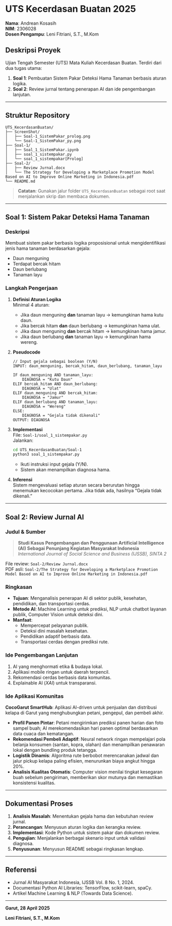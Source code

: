 # UTS Kecerdasan Buatan 2025

**Nama**: Andrean Kosasih  
**NIM**: 2306028  
**Dosen Pengampu**: Leni Fitriani, S.T., M.Kom

## Deskripsi Proyek
Ujian Tengah Semester (UTS) Mata Kuliah Kecerdasan Buatan. Terdiri dari dua tugas utama:

1. **Soal 1**: Pembuatan Sistem Pakar Deteksi Hama Tanaman berbasis aturan logika.
2. **Soal 2**: Review jurnal tentang penerapan AI dan ide pengembangan lanjutan.

---

## Struktur Repository
```
UTS_KecerdasanBuatan/
├── ScreenShot/
│   ├── Soal-1_SistemPakar_prolog.png
│   └── Soal-1_SistemPakar_py.png
├── Soal-1/
│   ├── Soal_1_SistemPakar.ipynb
│   ├── soal_1_sistempakar.py
│   └── soal_1_sistempakar[Prolog]
├── Soal-2/
│   ├── Review Jurnal.docx
│   └── The Strategy for Developing a Marketplace Promotion Model Based on AI to Improve Online Marketing in Indonesia.pdf
└── README.md
```

> **Catatan**: Gunakan jalur folder `UTS_KecerdasanBuatan` sebagai root saat menjalankan skrip dan membaca dokumen.

---

## Soal 1: Sistem Pakar Deteksi Hama Tanaman

### Deskripsi
Membuat sistem pakar berbasis logika proposisional untuk mengidentifikasi jenis hama tanaman berdasarkan gejala:
- Daun menguning
- Terdapat bercak hitam
- Daun berlubang
- Tanaman layu

### Langkah Pengerjaan
1. **Definisi Aturan Logika**  
   Minimal 4 aturan:  
   - Jika daun menguning **dan** tanaman layu → kemungkinan hama kutu daun.  
   - Jika bercak hitam **dan** daun berlubang → kemungkinan hama ulat.  
   - Jika daun menguning **dan** bercak hitam → kemungkinan hama jamur.  
   - Jika daun berlubang **dan** tanaman layu → kemungkinan hama wereng.

2. **Pseudocode**
   ```
   // Input gejala sebagai boolean (Y/N)
   INPUT: daun_menguning, bercak_hitam, daun_berlubang, tanaman_layu

   IF daun_menguning AND tanaman_layu:
       DIAGNOSA = "Kutu Daun"
   ELIF bercak_hitam AND daun_berlubang:
       DIAGNOSA = "Ulat"
   ELIF daun_menguning AND bercak_hitam:
       DIAGNOSA = "Jamur"
   ELIF daun_berlubang AND tanaman_layu:
       DIAGNOSA = "Wereng"
   ELSE:
       DIAGNOSA = "Gejala tidak dikenali"
   OUTPUT: DIAGNOSA
   ```

3. **Implementasi**  
   File: `Soal-1/soal_1_sistempakar.py`  
   Jalankan:
   ```bash
   cd UTS_KecerdasanBuatan/Soal-1
   python3 soal_1_sistempakar.py
   ```
   - Ikuti instruksi input gejala (Y/N).
   - Sistem akan menampilkan diagnosa hama.

4. **Inferensi**  
   Sistem mengevaluasi setiap aturan secara berurutan hingga menemukan kecocokan pertama. Jika tidak ada, hasilnya “Gejala tidak dikenali.”

---

## Soal 2: Review Jurnal AI

### Judul & Sumber
> **Studi Kasus Pengembangan dan Penggunaan Artificial Intelligence (AI) Sebagai Penunjang Kegiatan Masyarakat Indonesia**  
> _International Journal of Social Science and Business (IJSSB), SINTA 2_

File review: `Soal-2/Review Jurnal.docx`  
PDF asli: `Soal-2/The Strategy for Developing a Marketplace Promotion Model Based on AI to Improve Online Marketing in Indonesia.pdf`

### Ringkasan
- **Tujuan**: Menganalisis penerapan AI di sektor publik, kesehatan, pendidikan, dan transportasi cerdas.  
- **Metode AI**: Machine Learning untuk prediksi, NLP untuk chatbot layanan publik, Computer Vision untuk deteksi dini.  
- **Manfaat**:
  - Mempercepat pelayanan publik.  
  - Deteksi dini masalah kesehatan.  
  - Pendidikan adaptif berbasis data.  
  - Transportasi cerdas dengan prediksi rute.

### Ide Pengembangan Lanjutan
1. AI yang menghormati etika & budaya lokal.  
2. Aplikasi mobile ringan untuk daerah terpencil.  
3. Rekomendasi cerdas berbasis data komunitas.  
4. Explainable AI (_XAI_) untuk transparansi.

### Ide Aplikasi Komunitas

**CocoGarut SmartHub**: Aplikasi AI-driven untuk penjualan dan distribusi kelapa di Garut yang menghubungkan petani, pengepul, dan pembeli akhir.

- **Profil Panen Pintar**: Petani mengirimkan prediksi panen harian dan foto sampel buah; AI merekomendasikan hari panen optimal berdasarkan data cuaca dan kematangan.
- **Rekomendasi Pembeli Adaptif**: Neural network ringan mempelajari pola belanja konsumen (santan, kopra, olahan) dan menampilkan penawaran lokal dengan bundling produk tetangga.
- **Logistik Dinamis**: Algoritma rute berbobot merencanakan jadwal dan jalur pickup kelapa paling efisien, menurunkan biaya angkut hingga 20%.
- **Analisis Kualitas Otomatis**: Computer vision menilai tingkat kesegaran buah sebelum pengiriman, memberikan skor mutunya dan memastikan konsistensi kualitas.

---

## Dokumentasi Proses
1. **Analisis Masalah**: Menentukan gejala hama dan kebutuhan review jurnal.  
2. **Perancangan**: Menyusun aturan logika dan kerangka review.  
3. **Implementasi**: Kode Python untuk sistem pakar dan dokumen review.  
4. **Pengujian**: Menjalankan berbagai skenario input untuk validasi diagnosa.  
5. **Penyusunan**: Menyusun README sebagai ringkasan lengkap.

---

## Referensi
- Jurnal AI Masyarakat Indonesia, IJSSB Vol. 8 No. 1, 2024.  
- Documentasi Python AI Libraries: TensorFlow, scikit-learn, spaCy.  
- Artikel Machine Learning & NLP (Towards Data Science).

---

**Garut, 28 April 2025**

**Leni Fitriani, S.T., M.Kom**


